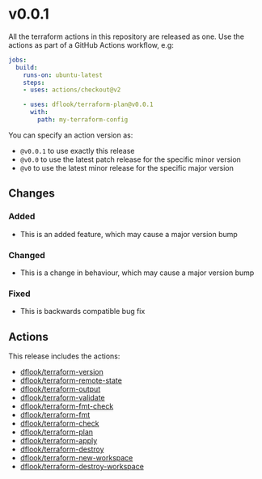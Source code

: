 # v0.0.1

All the terraform actions in this repository are released as one.
Use the actions as part of a GitHub Actions workflow, e.g:

```yaml
jobs:
  build:
    runs-on: ubuntu-latest
    steps:
    - uses: actions/checkout@v2

    - uses: dflook/terraform-plan@v0.0.1
      with:
        path: my-terraform-config
```

You can specify an action version as:
- `@v0.0.1` to use exactly this release
- `@v0.0` to use the latest patch release for the specific minor version
- `@v0` to use the latest minor release for the specific major version

## Changes

### Added
- This is an added feature, which may cause a major version bump

### Changed
- This is a change in behaviour, which may cause a major version bump

### Fixed
- This is backwards compatible bug fix

## Actions
This release includes the actions:
- [dflook/terraform-version](terraform-version)
- [dflook/terraform-remote-state](terraform-remote-state)
- [dflook/terraform-output](terraform-output)
- [dflook/terraform-validate](terraform-validate)
- [dflook/terraform-fmt-check](terraform-fmt-check)
- [dflook/terraform-fmt](terraform-fmt)
- [dflook/terraform-check](terraform-check)
- [dflook/terraform-plan](terraform-plan)
- [dflook/terraform-apply](terraform-apply)
- [dflook/terraform-destroy](terraform-destroy)
- [dflook/terraform-new-workspace](terraform-new-workspace)
- [dflook/terraform-destroy-workspace](terraform-destroy-workspace)
